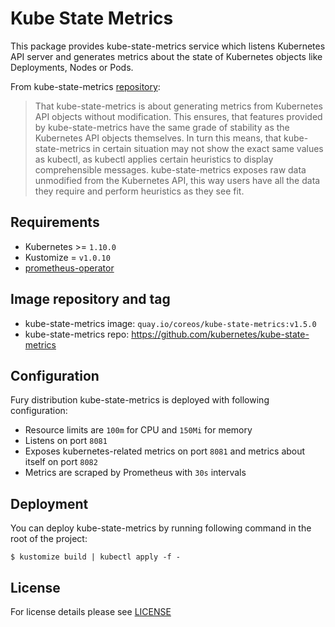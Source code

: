 # Kube State Metrics 

This package provides kube-state-metrics service which listens Kubernetes API
server and generates metrics about the state of Kubernetes objects like
Deployments, Nodes or Pods.

From kube-state-metrics
[repository](https://github.com/kubernetes/kube-state-metrics):

> That kube-state-metrics is about generating metrics from Kubernetes API
> objects without modification. This ensures, that features provided by
> kube-state-metrics have the same grade of stability as the Kubernetes API
> objects themselves. In turn this means, that kube-state-metrics in certain
> situation may not show the exact same values as kubectl, as kubectl applies
> certain heuristics to display comprehensible messages. kube-state-metrics
> exposes raw data unmodified from the Kubernetes API, this way users have all
> the data they require and perform heuristics as they see fit.


## Requirements

- Kubernetes >= `1.10.0`
- Kustomize = `v1.0.10`
- [prometheus-operator](../prometheus-operator)


## Image repository and tag

* kube-state-metrics image: `quay.io/coreos/kube-state-metrics:v1.5.0`
* kube-state-metrics repo: https://github.com/kubernetes/kube-state-metrics


## Configuration

Fury distribution kube-state-metrics is deployed with following configuration:
- Resource limits are `100m` for CPU and `150Mi` for memory
- Listens on port `8081`
- Exposes kubernetes-related metrics on port `8081` and metrics about itself on
  port `8082`
- Metrics are scraped by Prometheus with `30s` intervals


## Deployment

You can deploy kube-state-metrics by running following command in the root of
the project:

```shell
$ kustomize build | kubectl apply -f -
```


## License

For license details please see [LICENSE](https://sighup.io/fury/license)
